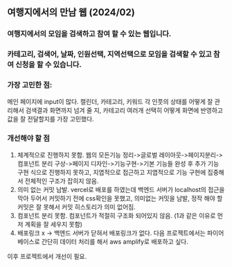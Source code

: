 ## 여행지에서의 만남 웹 (2024/02)

### 여행지에서의 모임을 검색하고 참여 할 수 있는 웹입니다.
### 카테고리, 검색어, 날짜, 인원선택, 지역선택으로 모임을 검색할 수 있고 참여 신청을 할 수 있습니다.
### 가장 고민한 점:
메인 페이지에 input이 많다. 캘린더, 카테고리, 키워드 각 인풋의 상태를 어떻게 잘 관리해서 검색결과 화면까지 넘겨 줄 지, 카테고리 여러개 선택히 어떻게 화면에 반영하고 값을 잘 전달할지를 가장 고민했다.
### 개선해야 할 점
1. 체계적으로 진행하지 못함. 웹의 모든기능 정리->글로벌 레이아웃->페이지분리->컴포넌트 분리 구상->페이지 디자인->기능구현->기본 기능들 완성 후 추가 기능 구현
식으로 진행하지 못하고, 지엽적으로 접근하고 지엽적으로 기능 구현에 집중해서 전체적인 구조가 잡히지 않음.
2. 의미 없는 커밋 남발. vercel로 배포를 하였는데 백엔드 서버가 localhost의 접근을 막아 두어서 커밋하기 전에 css확인을 못했고, 의미없는 커밋을 남발, 정작 해야 할 커밋은 잘 못해서 커밋 히스토리가 의미 없어짐.
3. 컴포넌트 분리 못함. 컴포넌트가 적절히 구조화 되어있지 않음. (1과 같은 이유로 먼저 계획을 잘 세우지 못함)
4. 배포링크 x -> 백엔드 서버가 닫혀서 배포링크가 없다. 다음 프로젝트에서는 파이어베이스로 간단히 데이터 처리를 해서 aws amplify로 배포하고 싶다.



이후 프로젝트에서 개선이 필요.
